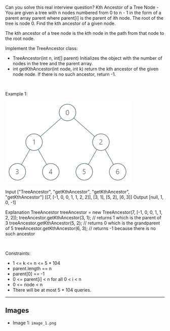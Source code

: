 Can you solve this real interview question? Kth Ancestor of a Tree Node - You are given a tree with n nodes numbered from 0 to n - 1 in the form of a parent array parent where parent[i] is the parent of ith node. The root of the tree is node 0. Find the kth ancestor of a given node.

The kth ancestor of a tree node is the kth node in the path from that node to the root node.

Implement the TreeAncestor class:

 * TreeAncestor(int n, int[] parent) Initializes the object with the number of nodes in the tree and the parent array.
 * int getKthAncestor(int node, int k) return the kth ancestor of the given node node. If there is no such ancestor, return -1.

 

Example 1:

![Example 1](./image_1.png)


Input
["TreeAncestor", "getKthAncestor", "getKthAncestor", "getKthAncestor"]
[[7, [-1, 0, 0, 1, 1, 2, 2]], [3, 1], [5, 2], [6, 3]]
Output
[null, 1, 0, -1]

Explanation
TreeAncestor treeAncestor = new TreeAncestor(7, [-1, 0, 0, 1, 1, 2, 2]);
treeAncestor.getKthAncestor(3, 1); // returns 1 which is the parent of 3
treeAncestor.getKthAncestor(5, 2); // returns 0 which is the grandparent of 5
treeAncestor.getKthAncestor(6, 3); // returns -1 because there is no such ancestor

 

Constraints:

 * 1 <= k <= n <= 5 * 104
 * parent.length == n
 * parent[0] == -1
 * 0 <= parent[i] < n for all 0 < i < n
 * 0 <= node < n
 * There will be at most 5 * 104 queries.

---

## Images

- Image 1: `image_1.png`
